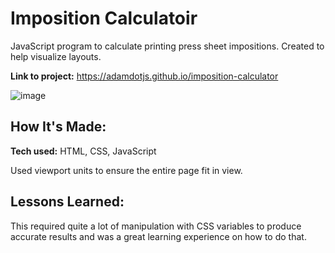 

# Imposition Calculatoir
JavaScript program to calculate printing press sheet impositions. Created to help visualize layouts.

**Link to project:** https://adamdotjs.github.io/imposition-calculator

![image](https://user-images.githubusercontent.com/68607953/168397615-a969d362-4562-4609-a17f-a232cc40c874.png)


## How It's Made:

**Tech used:** HTML, CSS, JavaScript

Used viewport units to ensure the entire page fit in view.

## Lessons Learned:

This required quite a lot of manipulation with CSS variables to produce accurate results and was a great learning experience on how to do that. 
